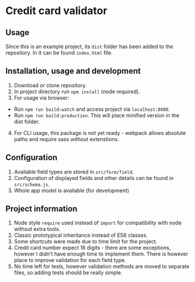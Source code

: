 # Credit card validator


## Usage
Since this is an example project, its `dist` folder has been added to the repository. In it can be found `index.html` file.


## Installation, usage and development
1. Download or clone repository.
2. In project directory run `npm install` (node required).
3. For usage via browser:
  - Run `npm run build:watch` and access project via `localhost:8080`.
  - Run `npm run build:production`. This will place minified version in the dist folder.
4. For CLI usage, this package is not yet ready - webpack allows absolute paths and require sass without extenstions.

## Configuration
1. Available field types are stored in `src/form/field`.
2. Configuration of displayed fields and other details can be found in `src/schema.js`.
3. Whole app model is available (for development)


## Project information
1. Node style `require` used instead of `import` for compatibility with node without extra tools.
2. Classic prototypical inheritance instead of ES6 classes.
3. Some shortcuts were made due to time limit for the project.
4. Credit card number expect 16 digits - there are some exceptions, however I didn't have enough time to implement them. There is however place to improve validation for each field type.
5. No time left for tests, however validation methods are moved to separate files, so adding tests should be really simple.
